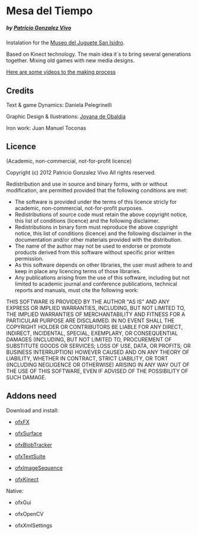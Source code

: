 # Mesa del Tiempo
##### by [Patricio Gonzalez Vivo](http://www.patriciogonzalezvivo.com)

Instalation for the [Museo del Juguete San Isidro](http://web.museodeljuguetesi.org.ar/).

Based on Kinect technology. The main idea it´s to bring several generations together. Mixing old games with new media designs.

[Here are some videos to the making process](http://www.patriciogonzalezvivo.com/blog/?p=601)

## Credits 

Text & game Dynamics: Daniela Pelegrinelli 

Graphic Design & Ilustrations: [Jovana de Obaldia](http://jovanadeobaldia.com/)

Iron work: Juan Manuel Toconas


## Licence
(Academic, non-commercial, not-for-profit licence)

Copyright (c) 2012 Patricio Gonzalez Vivo
All rights reserved.

Redistribution and use in source and binary forms, with or without 
modification, are permitted provided that the following conditions are met:

* The software is provided under the terms of this licence stricly for academic, non-commercial, not-for-profit purposes.
* Redistributions of source code must retain the above copyright notice, this list of conditions (licence) and the following disclaimer.
* Redistributions in binary form must reproduce the above copyright notice, this list of conditions (licence) and the following disclaimer in the documentation and/or other materials provided with the distribution.
* The name of the author may not be used to endorse or promote products derived from this software without specific prior written permission.
* As this software depends on other libraries, the user must adhere to and keep in place any licencing terms of those libraries.
* Any publications arising from the use of this software, including but not limited to academic journal and conference publications, technical reports and manuals, must cite the following work:

THIS SOFTWARE IS PROVIDED BY THE AUTHOR "AS IS" AND ANY EXPRESS OR IMPLIED 
WARRANTIES, INCLUDING, BUT NOT LIMITED TO, THE IMPLIED WARRANTIES OF 
MERCHANTABILITY AND FITNESS FOR A PARTICULAR PURPOSE ARE DISCLAIMED. IN NO 
EVENT SHALL THE COPYRIGHT HOLDER OR CONTRIBUTORS BE LIABLE FOR ANY DIRECT, 
INDIRECT, INCIDENTAL, SPECIAL, EXEMPLARY, OR CONSEQUENTIAL DAMAGES (INCLUDING, 
BUT NOT LIMITED TO, PROCUREMENT OF SUBSTITUTE GOODS OR SERVICES; LOSS OF USE, 
DATA, OR PROFITS; OR BUSINESS INTERRUPTION) HOWEVER CAUSED AND ON ANY THEORY 
OF LIABILITY, WHETHER IN CONTRACT, STRICT LIABILITY, OR TORT (INCLUDING 
NEGLIGENCE OR OTHERWISE) ARISING IN ANY WAY OUT OF THE USE OF THIS SOFTWARE, 
EVEN IF ADVISED OF THE POSSIBILITY OF SUCH DAMAGE.

## Addons need

Download and install: 

- [ofxFX](https://github.com/patriciogonzalezvivo/ofxFX)

- [ofxSurface](https://github.com/patriciogonzalezvivo/ofxSurface)

- [ofxBlobTracker](https://github.com/patriciogonzalezvivo/ofxBlobTracker)

- [ofxTextSuite](https://github.com/patriciogonzalezvivo/ofxTextSuite)

- [ofxImageSequence](https://github.com/Flightphase/ofxImageSequence) 

- [ofxKinect](https://github.com/ofTheo/ofxKinect)


Native:

- ofxGui

- ofxOpenCV

- ofxXmlSettings